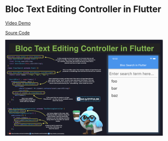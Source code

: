 # Bloc Text Editing Controller in Flutter

[Video Demo](https://youtu.be/rXgVasUPT9o)

[Soure Code](bloc-text-editing-controller-in-flutter.dart)

![](bloc-text-editing-controller-in-flutter.jpg)
